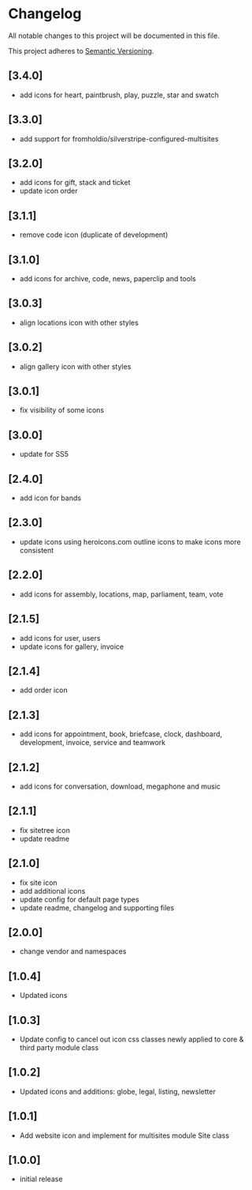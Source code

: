 # Changelog

All notable changes to this project will be documented in this file.

This project adheres to [Semantic Versioning](http://semver.org/).

## [3.4.0]

* add icons for heart, paintbrush, play, puzzle, star and swatch

## [3.3.0]

* add support for fromholdio/silverstripe-configured-multisites

## [3.2.0]

* add icons for gift, stack and ticket
* update icon order

## [3.1.1]

* remove code icon (duplicate of development)

## [3.1.0]

* add icons for archive, code, news, paperclip and tools

## [3.0.3]

* align locations icon with other styles

## [3.0.2]

* align gallery icon with other styles

## [3.0.1]

* fix visibility of some icons

## [3.0.0]

* update for SS5

## [2.4.0]

* add icon for bands

## [2.3.0]

* update icons using heroicons.com outline icons to make icons more consistent

## [2.2.0]

* add icons for assembly, locations, map, parliament, team, vote

## [2.1.5]

* add icons for user, users
* update icons for gallery, invoice

## [2.1.4]

* add order icon

## [2.1.3]

* add icons for appointment, book, briefcase, clock, dashboard, development, invoice, service and teamwork

## [2.1.2]

* add icons for conversation, download, megaphone and music

## [2.1.1]

* fix sitetree icon
* update readme

## [2.1.0]

* fix site icon
* add additional icons
* update config for default page types
* update readme, changelog and supporting files

## [2.0.0]

* change vendor and namespaces

## [1.0.4]

* Updated icons

## [1.0.3]

* Update config to cancel out icon css classes newly applied to core & third party module class

## [1.0.2]

* Updated icons and additions: globe, legal, listing, newsletter

## [1.0.1]

* Add website icon and implement for multisites module Site class

## [1.0.0]

* initial release
